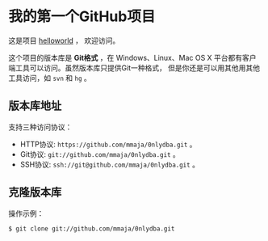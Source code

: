 # 我的第一个GitHub项目

这是项目 [helloworld](https://github.com/mmaja/0nlydba) ，
欢迎访问。

这个项目的版本库是 **Git格式** ，在 Windows、Linux、Mac OS X
平台都有客户端工具可以访问。虽然版本库只提供Git一种格式，
但是你还是可以用其他用其他工具访问，如 ``svn`` 和 ``hg`` 。

## 版本库地址

支持三种访问协议：

* HTTP协议: `https://github.com/mmaja/0nlydba.git` 。
* Git协议: `git://github.com/mmaja/0nlydba.git` 。
* SSH协议: `ssh://git@github.com/mmaja/0nlydba.git` 。

## 克隆版本库

操作示例：

    $ git clone git://github.com/mmaja/0nlydba.git
